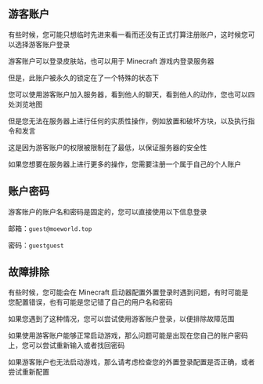 ## 游客账户

有些时候，您可能只想临时先进来看一看而还没有正式打算注册账户，这时候您可以选择游客账户登录

游客账户可以登录皮肤站，也可以用于 Minecraft 游戏内登录服务器

但是，此账户被永久的锁定在了一个特殊的状态下

您可以使用游客账户加入服务器，看到他人的聊天，看到他人的动作，您也可以四处浏览地图

但是您无法在服务器上进行任何的实质性操作，例如放置和破坏方块，以及执行指令和发言

这是因为游客账户的权限被限制在了最低，以保证服务器的安全性

如果您想要在服务器上进行更多的操作，您需要注册一个属于自己的个人账户

## 账户密码

游客账户的账户名和密码是固定的，您可以直接使用以下信息登录

邮箱：`guest@moeworld.top`

密码：`guestguest`

## 故障排除

有些时候，您可能会在 Minecraft 启动器配置外置登录时遇到问题，有时可能是您配置错误，也有可能是您记错了自己的用户名和密码

如果您遇到了这种情况，您可以尝试使用游客账户登录，以便排除故障范围

如果使用游客账户能够正常启动游戏，那么问题可能是出现在您自己的账户密码上，您可以尝试重新输入或者找回密码

如果游客账户也无法启动游戏，那么请考虑检查您的外置登录配置是否正确，或者尝试重新配置
